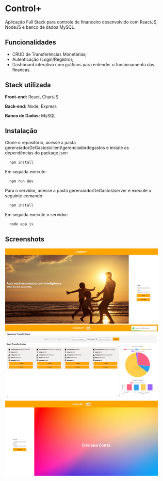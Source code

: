 
# Control+

Aplicação Full Stack para controle de financeiro desenvolvido com ReactJS, NodeJS e banco de dados MySQL.


## Funcionalidades

- CRUD de Transferências Monetárias;
- Autenticação (Login/Registro);
- Dashboard interativo com gráficos para entender o funcionamento das financas.



## Stack utilizada

**Front-end:** React, ChartJS

**Back-end:** Node, Express

**Banco de Dados:** MySQL



## Instalação

Clone o repositório, acesse a pasta gerenciadorDeGastos\client\gerenciadordegastos e instale as dependências do package.json

```bash
  npm install 
```

Em seguida execute:

```bash
  npm run dev 
```

Para o servidor, acesse a pasta gerenciadorDeGastos\server e execute o seguinte comando:

```bash
  npm install 
```
Em seguida execute o servidor:

```bash
  node app.js
```


## Screenshots

![Demonstração do Login](demo.png)
![Demonstração do Dashboard](demo2.png)
![Demonstração do Cadastro](demo3.png)
